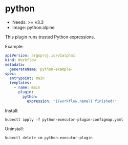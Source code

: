 <!-- This is an auto-generated file. DO NOT EDIT -->
# python

* Needs: >= v3.3
* Image: python:alpine

This plugin runs trusted Python expressions.

Example:

```yaml
apiVersion: argoproj.io/v1alpha1
kind: Workflow
metadata:
  generateName: python-example-
spec:
  entrypoint: main
  templates:
    - name: main
      plugin:
        python:
          expression: "{{workflow.name}} finished!"
```


Install:

    kubectl apply -f python-executor-plugin-configmap.yaml

Uninstall:
	
    kubectl delete cm python-executor-plugin 
